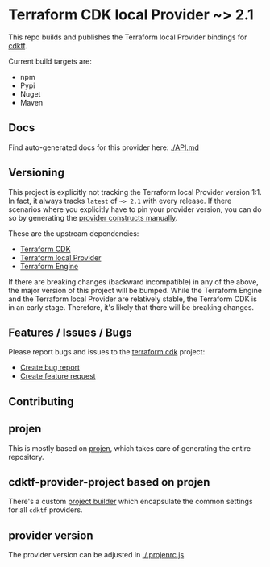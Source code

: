 # Terraform CDK local Provider ~> 2.1

This repo builds and publishes the Terraform local Provider bindings for [cdktf](https://cdk.tf).

Current build targets are:

* npm
* Pypi
* Nuget
* Maven

## Docs

Find auto-generated docs for this provider here: [./API.md](./API.md)

## Versioning

This project is explicitly not tracking the Terraform local Provider version 1:1. In fact, it always tracks `latest` of `~> 2.1` with every release. If there scenarios where you explicitly have to pin your provider version, you can do so by generating the [provider constructs manually](https://cdk.tf/imports).

These are the upstream dependencies:

* [Terraform CDK](https://cdk.tf)
* [Terraform local Provider](https://github.com/terraform-providers/terraform-provider-local)
* [Terraform Engine](https://terraform.io)

If there are breaking changes (backward incompatible) in any of the above, the major version of this project will be bumped. While the Terraform Engine and the Terraform local Provider are relatively stable, the Terraform CDK is in an early stage. Therefore, it's likely that there will be breaking changes.

## Features / Issues / Bugs

Please report bugs and issues to the [terraform cdk](https://cdk.tf) project:

* [Create bug report](https://cdk.tf/bug)
* [Create feature request](https://cdk.tf/feature)

## Contributing

## projen

This is mostly based on [projen](https://github.com/eladb/projen), which takes care of generating the entire repository.

## cdktf-provider-project based on projen

There's a custom [project builder](https://github.com/terraform-cdk-providers/cdktf-provider-project) which encapsulate the common settings for all `cdktf` providers.

## provider version

The provider version can be adjusted in [./.projenrc.js](./.projenrc.js).
